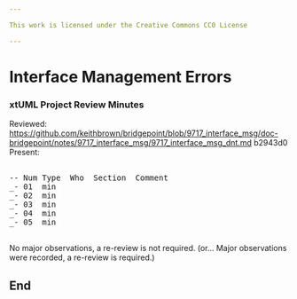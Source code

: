 ```yaml
---

This work is licensed under the Creative Commons CC0 License

---
```


# Interface Management Errors
### xtUML Project Review Minutes

Reviewed: https://github.com/keithbrown/bridgepoint/blob/9717_interface_msg/doc-bridgepoint/notes/9717_interface_msg/9717_interface_msg_dnt.md  b2943d0   
Present:  

<pre>

-- Num Type  Who  Section  Comment
_- 01  min   
_- 02  min   
_- 03  min   
_- 04  min   
_- 05  min   

</pre>
   
No major observations, a re-review is not required.
(or... Major observations were recorded, a re-review is required.)


End
---
